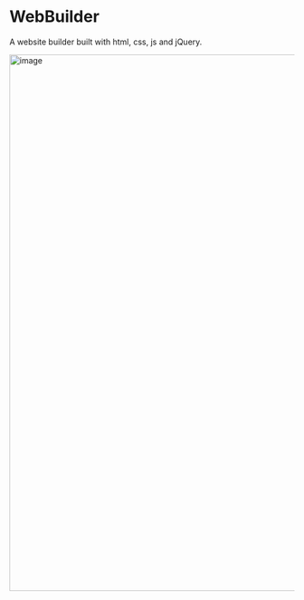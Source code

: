 # WebBuilder
A  website builder built with html, css, js and jQuery.

<img width="947" alt="image" src="https://github.com/Laptop-Salad/WebBuilder/assets/80591698/fc5ffff2-89c4-4112-a0ae-39983639404a">


